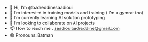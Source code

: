 - 👋 Hi, I’m @badreddinesaadioui
- 👀 I’m interested in training models and training ( I'm a gymrat too)
- 🌱 I’m currently learning AI solution prototyping
- 💞️ I’m looking to collaborate on AI projects
- 📫 How to reach me : saadiouibadreddine@gmail.com
- 😄 Pronouns: Batman

